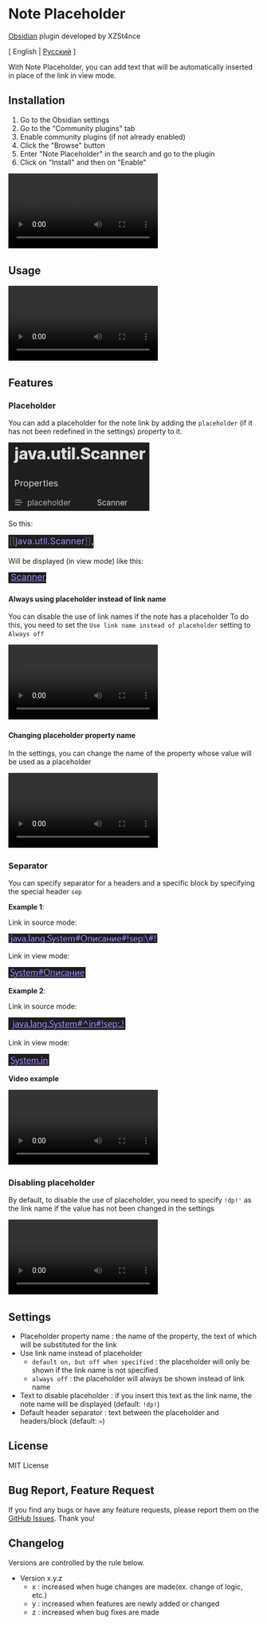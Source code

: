 # Note Placeholder

[Obsidian](https://obsidian.md) plugin developed by XZSt4nce

[ English | [Русский](README_ru.md) ]

With Note Placeholder, you can add text that will be automatically inserted in place of the link in view mode.

## Installation

1. Go to the Obsidian settings
2. Go to the "Community plugins" tab
3. Enable community plugins (if not already enabled)
4. Click the "Browse" button
5. Enter "Note Placeholder" in the search and go to the plugin
6. Click on "Install" and then on "Enable"

![How to install plugin](webm/how-to-install-plugin.webm)

## Usage

![How to simply use plugin](webm/how-to-simply-use-plugin.webm)

## Features

### Placeholder

You can add a placeholder for the note link by adding the `placeholder` (if it has not been redefined in the settings) property to it.

![placeholderProperty](images/placeholderProperty.png)

So this:

![noteLink](images/noteLink.png)

Will be displayed (in view mode) like this:

![placeholderedNoteLink](images/placeholderedNoteLink.png)

#### Always using placeholder instead of link name

You can disable the use of link names if the note has a placeholder
To do this, you need to set the `Use link name instead of placeholder` setting to `Always off`

![Using placeholder instead of link name](webm/using-placeholder-instead-of-link-name.webm)

#### Changing placeholder property name

In the settings, you can change the name of the property whose value will be used as a placeholder

![Changing placeholder property name](webm/changing-placeholder-property-name.webm)

### Separator

You can specify separator for a headers and a specific block by specifying the special header `sep`

**Example 1**:

Link in source mode:

![headerSource](images/headerSource.png)

Link in view mode:

![headerView](images/headerView.png)

**Example 2**:

Link in source mode:

![blockSource](images/blockSource.png)

Link in view mode:

![blockView](images/blockView.png)

**Video example**

![Customizing headers separator](webm/customizing-headers-separator.webm)

### Disabling placeholder

By default, to disable the use of placeholder, you need to specify `!dp!'` as the link name if the value has not been changed in the settings

![Disabling placehoder](webm/disabling-placeholder.webm)

## Settings

- Placeholder property name : the name of the property, the text of which will be substituted for the link
- Use link name instead of placeholder
  - `default on, but off when specified` : the placeholder will only be shown if the link name is not specified
  - `always off` : the placeholder will always be shown instead of link name
- Text to disable placeholder : if you insert this text as the link name, the note name will be displayed (default: `!dp!`)
- Default header separator : text between the placeholder and headers/block (default: ` > `)

## License

MIT License

## Bug Report, Feature Request

If you find any bugs or have any feature requests, please report them on the [GitHub Issues](https://github.com/XZSt4nce/note-placeholder/issues). Thank you!

## Changelog

Versions are controlled by the rule below.

- Version x.y.z
  - x : increased when huge changes are made(ex. change of logic, etc.)
  - y : increased when features are newly added or changed
  - z : increased when bug fixes are made
